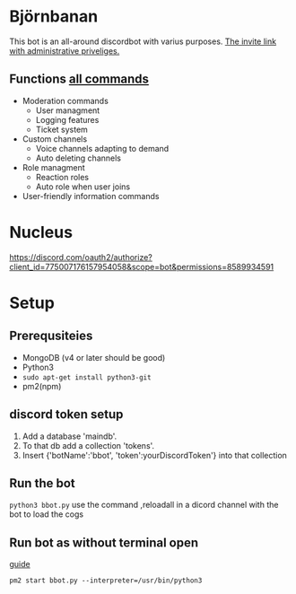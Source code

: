 # Björnbanan
This bot is an all-around discordbot with varius purposes. 
[The invite link with administrative priveliges.](https://discord.com/oauth2/authorize?client_id=759541425078534154&permissions=8&scope=bot)

## Functions [all commands](https://fabbe90.gq/bjornbanan/commands)
* Moderation commands
  * User managment
  * Logging features
  * Ticket system
* Custom channels
  * Voice channels adapting to demand
  * Auto deleting channels
* Role managment
  * Reaction roles
  * Auto role when user joins
* User-friendly information commands



# Nucleus
https://discord.com/oauth2/authorize?client_id=775007176157954058&scope=bot&permissions=8589934591


# Setup

## Prerequsiteies
* MongoDB (v4 or later should be good)
* Python3
* ```sudo apt-get install python3-git```
* pm2(npm)

## discord token setup
1. Add a database 'maindb'.
2. To that db add a collection 'tokens'.
3. Insert {'botName':'bbot', 'token':yourDiscordToken'} into that collection

## Run the bot
```python3 bbot.py```
use the command ,reloadall in a dicord channel with the bot to load the cogs

## Run bot as without terminal open
[guide](https://www.vultr.com/docs/how-to-run-a-python-discord-bot-on-ubuntu-21-04/)
```
pm2 start bbot.py --interpreter=/usr/bin/python3
```
